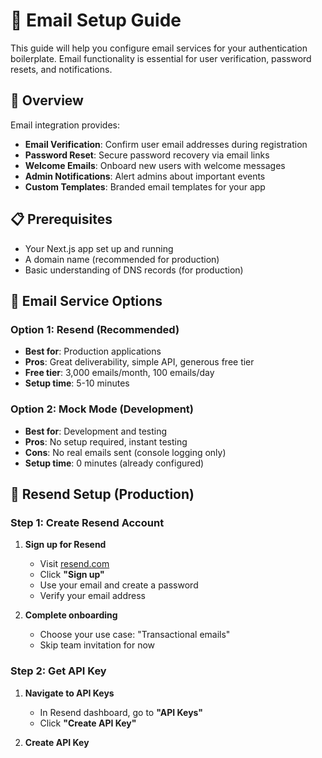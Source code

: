 # 📧 Email Setup Guide

This guide will help you configure email services for your authentication boilerplate. Email functionality is essential for user verification, password resets, and notifications.

## 🎯 Overview

Email integration provides:

- **Email Verification**: Confirm user email addresses during registration
- **Password Reset**: Secure password recovery via email links
- **Welcome Emails**: Onboard new users with welcome messages
- **Admin Notifications**: Alert admins about important events
- **Custom Templates**: Branded email templates for your app

## 📋 Prerequisites

- Your Next.js app set up and running
- A domain name (recommended for production)
- Basic understanding of DNS records (for production)

## 🚀 Email Service Options

### Option 1: Resend (Recommended)

- **Best for**: Production applications
- **Pros**: Great deliverability, simple API, generous free tier
- **Free tier**: 3,000 emails/month, 100 emails/day
- **Setup time**: 5-10 minutes

### Option 2: Mock Mode (Development)

- **Best for**: Development and testing
- **Pros**: No setup required, instant testing
- **Cons**: No real emails sent (console logging only)
- **Setup time**: 0 minutes (already configured)

## 🔧 Resend Setup (Production)

### Step 1: Create Resend Account

1. **Sign up for Resend**
   - Visit [resend.com](https://resend.com)
   - Click **"Sign up"**
   - Use your email and create a password
   - Verify your email address

2. **Complete onboarding**
   - Choose your use case: "Transactional emails"
   - Skip team invitation for now

### Step 2: Get API Key

1. **Navigate to API Keys**
   - In Resend dashboard, go to **"API Keys"**
   - Click **"Create API Key"**

2. **Create API Key**
